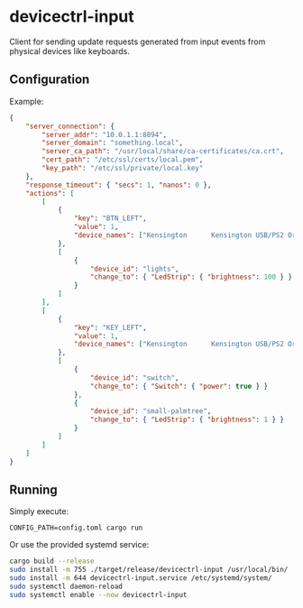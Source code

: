 # devicectrl-input

Client for sending update requests generated from input events from physical devices like keyboards.

## Configuration

Example:

```json
{
    "server_connection": {
        "server_addr": "10.0.1.1:8894",
        "server_domain": "something.local",
        "server_ca_path": "/usr/local/share/ca-certificates/ca.crt",
        "cert_path": "/etc/ssl/certs/local.pem",
        "key_path": "/etc/ssl/private/local.key"
    },
    "response_timeout": { "secs": 1, "nanos": 0 },
    "actions": [
        [
            {
                "key": "BTN_LEFT",
                "value": 1,
                "device_names": ["Kensington      Kensington USB/PS2 Orbit"]
            },
            [
                {
                    "device_id": "lights",
                    "change_to": { "LedStrip": { "brightness": 100 } }
                }
            ]
        ],
        [
            {
                "key": "KEY_LEFT",
                "value": 1,
                "device_names": ["Kensington      Kensington USB/PS2 Orbit"]
            },
            [
                {
                    "device_id": "switch",
                    "change_to": { "Switch": { "power": true } }
                },
                {
                    "device_id": "small-palmtree",
                    "change_to": { "LedStrip": { "brightness": 1 } }
                }
            ]
        ]
    ]
}
```

## Running

Simply execute:

`CONFIG_PATH=config.toml cargo run`

Or use the provided systemd service:

```bash
cargo build --release
sudo install -m 755 ./target/release/devicectrl-input /usr/local/bin/
sudo install -m 644 devicectrl-input.service /etc/systemd/system/
sudo systemctl daemon-reload
sudo systemctl enable --now devicectrl-input
```
